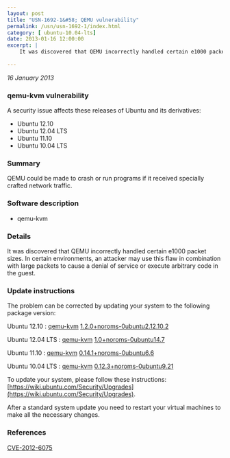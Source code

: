 ```yaml
---
layout: post
title: "USN-1692-1&#58; QEMU vulnerability"
permalink: /usn/usn-1692-1/index.html
category: [ ubuntu-10.04-lts]
date: 2013-01-16 12:00:00
excerpt: |
    It was discovered that QEMU incorrectly handled certain e1000 packet sizes. In certain environments, an attacker may use this flaw in combination with large packets to cause a denial of service or execute arbitrary code in the guest. 
    
--- 
```

 
 

*16 January 2013*

### qemu-kvm vulnerability

A security issue affects these releases of Ubuntu and its derivatives:

* Ubuntu 12.10
* Ubuntu 12.04 LTS
* Ubuntu 11.10
* Ubuntu 10.04 LTS

### Summary

QEMU could be made to crash or run programs if it received specially crafted network traffic.

### Software description

* qemu-kvm 

### Details

It was discovered that QEMU incorrectly handled certain e1000 packet sizes. In certain environments, an attacker may use this flaw in combination with large packets to cause a denial of service or execute arbitrary code in the guest. 

### Update instructions

The problem can be corrected by updating your system to the following package version:

Ubuntu 12.10
 : [qemu-kvm](https://launchpad.net/ubuntu/+source/qemu-kvm) <span> [1.2.0+noroms-0ubuntu2.12.10.2](https://launchpad.net/ubuntu/+source/qemu-kvm/1.2.0+noroms-0ubuntu2.12.10.2) </span> 

Ubuntu 12.04 LTS
 : [qemu-kvm](https://launchpad.net/ubuntu/+source/qemu-kvm) <span> [1.0+noroms-0ubuntu14.7](https://launchpad.net/ubuntu/+source/qemu-kvm/1.0+noroms-0ubuntu14.7) </span> 

Ubuntu 11.10
 : [qemu-kvm](https://launchpad.net/ubuntu/+source/qemu-kvm) <span> [0.14.1+noroms-0ubuntu6.6](https://launchpad.net/ubuntu/+source/qemu-kvm/0.14.1+noroms-0ubuntu6.6) </span> 

Ubuntu 10.04 LTS
 : [qemu-kvm](https://launchpad.net/ubuntu/+source/qemu-kvm) <span> [0.12.3+noroms-0ubuntu9.21](https://launchpad.net/ubuntu/+source/qemu-kvm/0.12.3+noroms-0ubuntu9.21) </span> 

To update your system, please follow these instructions: [https://wiki.ubuntu.com/Security/Upgrades](https://wiki.ubuntu.com/Security/Upgrades).

After a standard system update you need to restart your virtual machines to make all the necessary changes. 

### References

 
 [CVE-2012-6075](http://people.ubuntu.com/~ubuntu-security/cve/CVE-2012-6075)
 

